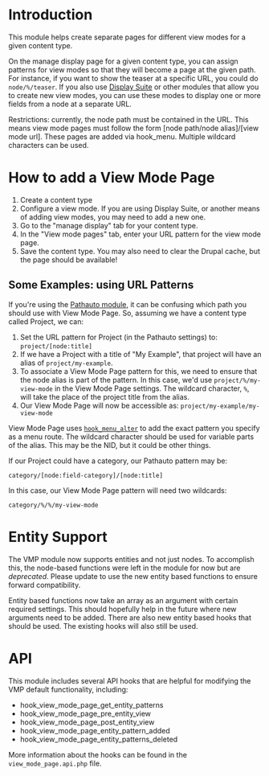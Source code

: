 # Introduction

This module helps create separate pages for different view modes for a given
content type.

On the manage display page for a given content type, you can assign patterns
for view modes so that they will become a page at the given path. For
instance, if you want to show the teaser at a specific URL, you could do
`node/%/teaser`. If you also use [Display Suite][ds] or other modules that allow you
to create new view modes, you can use these modes to display one or more fields
from a node at a separate URL.

Restrictions: currently, the node path must be contained in the URL. This means
view mode pages must follow the form [node path/node alias]/[view mode url].
These pages are added via hook_menu. Multiple wildcard characters can be used.

# How to add a View Mode Page

1. Create a content type
2. Configure a view mode. If you are using Display Suite, or another means of
   adding view modes, you may need to add a new one.
3. Go to the "manage display" tab for your content type.
4. In the "View mode pages" tab, enter your URL pattern for the view mode page.
5. Save the content type. You may also need to clear the Drupal cache, but the
   page should be available!

## Some Examples: using URL Patterns

If you're using the [Pathauto module][pathauto], it can be confusing
which path you should use with View Mode Page. So, assuming we have a content type
called Project, we can:

1. Set the URL pattern for Project (in the Pathauto settings) to: `project/[node:title]`
2. If we have a Project with a title of "My Example", that project will have an alias
   of `project/my-example`.
3. To associate a View Mode Page pattern for this, we need to ensure that the node
   alias is part of the pattern. In this case, we'd use `project/%/my-view-mode` in
   the View Mode Page settings. The wildcard character, `%`, will take the place of the
   project title from the alias.
4. Our View Mode Page will now be accessible as: `project/my-example/my-view-mode`

View Mode Page uses [`hook_menu_alter`][hook] to add the exact pattern you specify
as a menu route. The wildcard character should be used for variable parts of
the alias. This may be the NID, but it could be other things.

If our Project could have a category, our Pathauto pattern may be:

    category/[node:field-category]/[node:title]

In this case, our View Mode Page pattern will need two wildcards:

    category/%/%/my-view-mode

# Entity Support

The VMP module now supports entities and not just nodes. To accomplish this, the node-based
functions were left in the module for now but are *deprecated*. Please update to use the
new entity based functions to ensure forward compatibility.

Entity based functions now take an array as an argument with certain required settings. This
should hopefully help in the future where new arguments need to be added. There are also new
entity based hooks that should be used. The existing hooks will also still be used.

# API

This module includes several API hooks that are helpful for modifying the VMP default
functionality, including:

- hook_view_mode_page_get_entity_patterns
- hook_view_mode_page_pre_entity_view
- hook_view_mode_page_post_entity_view
- hook_view_mode_page_entity_pattern_added
- hook_view_mode_page_entity_patterns_deleted

More information about the hooks can be found in the `view_mode_page.api.php` file.

[pathauto]: http://drupal.org/project/pathauto
[ds]: http://drupal.org/project/ds
[hook]: http://api.drupal.org/api/drupal/modules%21system%21system.api.php/function/hook_menu_alter/7